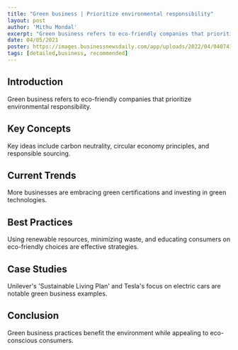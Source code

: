 ```yaml
---
title: "Green business | Prioritize environmental responsibility"
layout: post
author: 'Mithu Mondal'
excerpt: "Green business refers to eco-friendly companies that prioritize environmental responsibility."
date: 04/05/2021
poster: https://images.businessnewsdaily.com/app/uploads/2022/04/04074138/Green-environmentally-responsible-company_gpointstudio.png
tags: [detailed,business, recommended]
---
```


## Introduction
Green business refers to eco-friendly companies that prioritize environmental responsibility.

## Key Concepts
Key ideas include carbon neutrality, circular economy principles, and responsible sourcing.

## Current Trends
More businesses are embracing green certifications and investing in green technologies.

## Best Practices
Using renewable resources, minimizing waste, and educating consumers on eco-friendly choices are effective strategies.

## Case Studies
Unilever's 'Sustainable Living Plan' and Tesla's focus on electric cars are notable green business examples.

## Conclusion
Green business practices benefit the environment while appealing to eco-conscious consumers.
